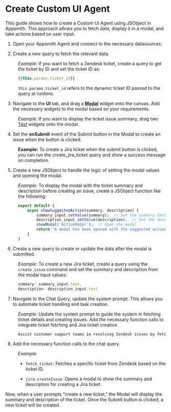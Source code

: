 # Create Custom UI Agent

This guide shows how to create a Custom UI Agent using JSObject in Appsmith. This approach allows you to fetch data, display it in a modal, and take actions based on user input. 


1. Open your Appsmith Agent and connect to the necessary datasources.

2. Create a new query to fetch the relevant data. 


<dd>

*Example*: If you want to fetch a Zendesk ticket, create a query to get the ticket by ID and set the ticket ID as:

```js
{{this.params.ticket_id}}
```

`this.params.ticket_id` refers to the dynamic ticket ID passed to the query at runtime.

</dd>

3. Navigate to the **UI** tab, and drag a [**Modal**](/build-agents/widgets/reference/modal) widget onto the canvas. Add the necessary widgets to the modal based on your requirements. 

<dd>

*Example*: If you want to display the ticket issue summary, drag two [Text](/build-agents/widgets/reference/multilineInput) widgets onto the modal.

</dd>

4. Set the **onSubmit** event of the Submit button in the Modal to create an issue when the button is clicked.

<dd>

**Example:** To create a Jira ticket when the submit button is clicked, you can run the create_jira_ticket query and show a success message on completion.



</dd>

5. Create a new JSObject to handle the logic of setting the modal values and opening the modal. 


<dd>

*Example:* To display the modal with the ticket summary and description before creating an issue, create a JSObject function like the following:

```javascript
export default {
    async showSuggestedAction(summary, description) {
        summary_input.setValue(summary);  // Set the summary text
        description_input.setValue(description);  // Set the description text
        showModal('ActionModal');  // Open the modal
        return "A modal has been opened with the suggested action for review.";  // Return confirmation message
    }
}
```

</dd>

6. Create a new query to create or update the data after the modal is submitted.

<dd>

*Example:* To create a new Jira ticket, create a query using the `create_issue` command and set the summary and description from the modal input values:

```js
summary: summary_input.text,
description: description_input.text
```

</dd>

7. Navigate to the Chat Query, update the system prompt. This allows you to automate ticket handling and task creation.

<dd>

*Example:* Update the system prompt to guide the system in fetching ticket details and creating issues. Add the necessary function calls to integrate ticket fetching and Jira ticket creation.

```js
Assist customer support teams in resolving Zendesk issues by fetching the ticket details, understanding the issue, consulting documentation, suggesting a clear response, prompting the user to send the response via Zendesk, and recommending Jira ticket creation for the engineering team. Fetch the Zendesk ticket, understand the issue, consult documentation, suggest a response, prompt the user to send the response via Zendesk, and recommend Jira ticket creation for the engineering team.
```

</dd>

8. Add the necessary function calls to the chat query.

<dd>

*Example:*

- `fetch_ticket`: Fetches a specific ticket from Zendesk based on the ticket ID.

- `jira.createIssue`: Opens a modal to show the summary and description for creating a Jira ticket.



 <ZoomImage
    src="/img/jira-agent.png" 
    alt=""
    caption=""
  /> 

</dd>

Now, when a user prompts "create a new ticket," the Modal will display the summary and description of the ticket. Once the Submit button is clicked, a new ticket will be created.








